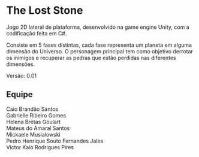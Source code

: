 # The Lost Stone

<p> Jogo 2D lateral de plataforma, desenvolvido na game engine Unity, com a codificação feita em C#. </p>
<p> Consiste em 5 fases distintas, cada fase representa um planeta em alguma dimensão do Universo. O personagem principal tem como objetivo derrotar os inimigos e recuperar as pedras que estão perdidas nas diferentes dimensões. </p>
<p> Versão: 0.01 </p>

## Equipe

Caio Brandão Santos  
Gabrielle Ribeiro Gomes  
Helena Bretas Goulart  
Mateus do Amaral Santos  
Mickaele Musialowski  
Pedro Henrique Souto Fernandes Jales  
Victor Kaio Rodrigues Pires   



